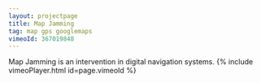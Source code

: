 ```yaml
---
layout: projectpage
title: Map Jamming
tag: map gps googlemaps
vimeoId: 367019848
---
```



Map Jamming is an intervention in digital navigation systems.
{% include vimeoPlayer.html id=page.vimeoId %}
